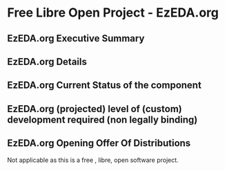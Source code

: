 
# Free Libre Open Project - EzEDA.org

## EzEDA.org Executive Summary

## EzEDA.org Details

## EzEDA.org Current Status of the component 

## EzEDA.org (projected) level of (custom) development required (non legally binding)

## EzEDA.org Opening Offer Of Distributions 

Not applicable as this is a free , libre, open software project. 